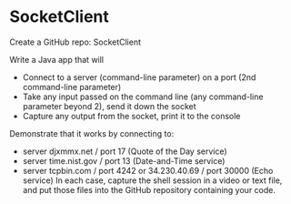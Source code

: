 # SocketClient

Create a GitHub repo: SocketClient

Write a Java app that will
- Connect to a server (command-line parameter) on a port (2nd command-line parameter)
- Take any input passed on the command line (any command-line parameter beyond 2), send it down the socket
- Capture any output from the socket, print it to the console

Demonstrate that it works by connecting to:
- server djxmmx.net / port 17 (Quote of the Day service)
- server time.nist.gov / port 13 (Date-and-Time service)
- server tcpbin.com / port 4242 or 34.230.40.69 / port 30000 (Echo service)
In each case, capture the shell session in a video or text file, and put those files into the GitHub repository containing your code.
